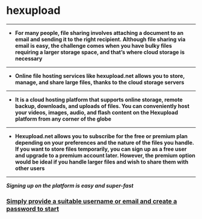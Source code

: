 # hexupload

___

+  **For many people, file sharing involves attaching a document to an email and sending it to the right recipient. Although file sharing via email is easy, the challenge comes when you have bulky files requiring a larger storage space, and that’s where cloud storage is necessary**
 
___

+  **Online file hosting services like hexupload.net allows you to store, manage, and share large files, thanks to the cloud storage servers**

___

+  **It is a cloud hosting platform that supports online storage, remote backup, downloads, and uploads of files. You can conveniently host your videos, images, audio, and flash content on the Hexupload platform from any corner of the globe**

___

+  **Hexupload.net allows you to subscribe for the free or premium plan depending on your preferences and the nature of the files you handle. If you want to store files temporarily, you can sign up as a free user and upgrade to a premium account later. However, the premium option would be ideal if you handle larger files and wish to share them with other users**

___

***Signing up on the platform is easy and super-fast***

### [Simply provide a suitable username or email and create a password to start](https://www.bing.com/images/search?view=detailV2&ccid=BcGq%2fyc7&id=84BC502CFC94BDC7CC0240CFB5DADFBE10D38627&thid=OIP.BcGq_yc7ZqBsIB9r3J96fQHaEK&mediaurl=https%3a%2f%2fi.ytimg.com%2fvi%2fcsNdJIIkzo8%2fmaxresdefault.jpg&cdnurl=https%3a%2f%2fth.bing.com%2fth%2fid%2fR.05c1aaff273b66a06c201f6bdc9f7a7d%3frik%3dJ4bTEL7f2rXPQA%26pid%3dImgRaw%26r%3d0&exph=720&expw=1280&q=hexupload+download&simid=607990150909741430&FORM=IRPRST&ck=2D3DBCCDDD63A125195EE3893225122C&selectedIndex=2&itb=0)
